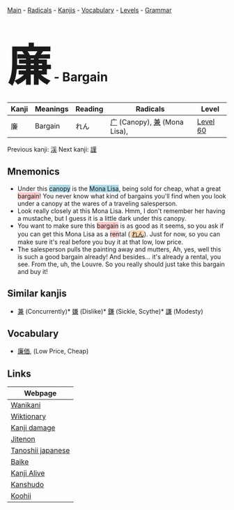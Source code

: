 <style> bigfont {font-size: 100px}</style>
[Main](../README.md) -
[Radicals](../radicals.md) -
[Kanjis](../kanjis.md) -
[Vocabulary](../vocabulary.md) -
[Levels](../levels.md) -
[Grammar](../grammar.md)
# <bigfont> 廉</bigfont> - Bargain 

| Kanji | Meanings | Reading | Radicals | Level |
| --- | --- | --- | --- | --- |
| 廉 | Bargain | れん | [广](../radicals/广.md) (Canopy), [兼](../radicals/兼.md) (Mona Lisa),  | [Level 60](../levels/wk_level60.md) |

Previous kanji: [渓](渓.md) Next kanji: [謹](謹.md) 

## Mnemonics
 * Under this <span style="background-color:#ADD8E6"> canopy</span> is the <span style="background-color:#ADD8E6"> Mona Lisa</span>, being sold for cheap, what a great <span style="background-color:#ffcccb"> bargain</span>! You never know what kind of bargains you'll find when you look under a canopy at the wares of a traveling salesperson.
* Look really closely at this Mona Lisa. Hmm, I don't remember her having a mustache, but I guess it is a little dark under this canopy.
* You want to make sure this <span style="background-color:#ffcccb"> bargain</span> is as good as it seems, so you ask if you can get this Mona Lisa as a <span style="background-color:#ffcccb"> ren</span>tal (<span style="background-color:#fed8b1"> [れん](https://jisho.org/search/れん)</span>). Just for now, so you can make sure it's real before you buy it at that low, low price.
* The salesperson pulls the painting away and mutters, Ah, yes, well this is such a good bargain already! And besides... it's already a rental, you see. From the, uh, the Louvre. So you really should just take this bargain and buy it!


## Similar kanjis
 * [兼](兼.md) (Concurrently)* [嫌](嫌.md) (Dislike)* [鎌](鎌.md) (Sickle, Scythe)* [謙](謙.md) (Modesty)


## Vocabulary
 * [廉価](../vocabulary/廉.md), (Low Price, Cheap)



## Links 

| Webpage |
| --- |
| [Wanikani          ](https://www.wanikani.com/kanji/廉) |
| [Wiktionary        ](https://en.wiktionary.org/wiki/廉) |
| [Kanji damage      ](http://www.kanjidamage.com/kanji/search?utf8=✓&q=廉) |
| [Jitenon           ](https://jitenon.com/kanji/廉) |
| [Tanoshii japanese ](https://www.tanoshiijapanese.com/dictionary/kanji.cfm?k=廉) |
| [Baike             ](https://baike.baidu.com/item/廉) |
| [Kanji Alive       ](https://app.kanjialive.com/廉) |
| [Kanshudo          ](https://www.kanshudo.com/searchmn?q=廉) |
| [Koohii            ](https://kanji.koohii.com/study/kanji/廉) |
